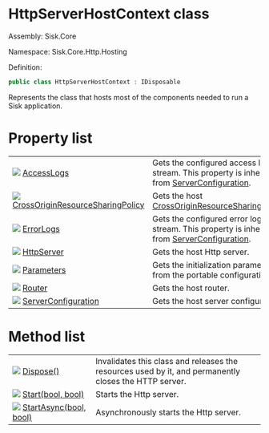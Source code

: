 <!--

Copyrights 2023 Sisk Framework - CypherPotato
Published under MIT license

!!! DO NOT EDIT THIS FILE !!!
This file was generated by a tool in the Sisk package. To edit the information in this documentation,
edit the XML documentation present in the Sisk source code.

-->

# HttpServerHostContext class
Assembly: Sisk.Core

Namespace: Sisk.Core.Http.Hosting

Definition:

```cs
public class HttpServerHostContext : IDisposable
```

Represents the class that hosts most of the components needed to run a Sisk application.


# Property list

<table>
    <tbody>
<tr>
    <td style="width: 33%">
        <img class="icon" src="/assets/img/icons/property.svg">
        <a href="/spec/Sisk.Core.Http.Hosting.HttpServerHostContext.AccessLogs.md">
            AccessLogs
        </a>
    </td>
    <td>
        Gets the configured access log stream. This property is inherited from <a href="/spec/Sisk.Core.Http.Hosting.HttpServerHostContext.md">ServerConfiguration</a>.
    </td>
</tr>
<tr>
    <td style="width: 33%">
        <img class="icon" src="/assets/img/icons/property.svg">
        <a href="/spec/Sisk.Core.Http.Hosting.HttpServerHostContext.CrossOriginResourceSharingPolicy.md">
            CrossOriginResourceSharingPolicy
        </a>
    </td>
    <td>
        Gets the host <a href="/spec/Sisk.Core.Http.Hosting.HttpServerHostContext.md">CrossOriginResourceSharingPolicy</a>.
    </td>
</tr>
<tr>
    <td style="width: 33%">
        <img class="icon" src="/assets/img/icons/property.svg">
        <a href="/spec/Sisk.Core.Http.Hosting.HttpServerHostContext.ErrorLogs.md">
            ErrorLogs
        </a>
    </td>
    <td>
        Gets the configured error log stream. This property is inherited from <a href="/spec/Sisk.Core.Http.Hosting.HttpServerHostContext.md">ServerConfiguration</a>.
    </td>
</tr>
<tr>
    <td style="width: 33%">
        <img class="icon" src="/assets/img/icons/property.svg">
        <a href="/spec/Sisk.Core.Http.Hosting.HttpServerHostContext.HttpServer.md">
            HttpServer
        </a>
    </td>
    <td>
        Gets the host Http server.
    </td>
</tr>
<tr>
    <td style="width: 33%">
        <img class="icon" src="/assets/img/icons/property.svg">
        <a href="/spec/Sisk.Core.Http.Hosting.HttpServerHostContext.Parameters.md">
            Parameters
        </a>
    </td>
    <td>
        Gets the initialization parameters from the portable configuration file.
    </td>
</tr>
<tr>
    <td style="width: 33%">
        <img class="icon" src="/assets/img/icons/property.svg">
        <a href="/spec/Sisk.Core.Http.Hosting.HttpServerHostContext.Router.md">
            Router
        </a>
    </td>
    <td>
        Gets the host router.
    </td>
</tr>
<tr>
    <td style="width: 33%">
        <img class="icon" src="/assets/img/icons/property.svg">
        <a href="/spec/Sisk.Core.Http.Hosting.HttpServerHostContext.ServerConfiguration.md">
            ServerConfiguration
        </a>
    </td>
    <td>
        Gets the host server configuration.
    </td>
</tr>
    </tbody>
</table>

# Method list

<table>
    <tbody>
<tr>
    <td style="width: 33%">
        <img class="icon" src="/assets/img/icons/method.svg">
        <a href="/spec/Sisk.Core.Http.Hosting.HttpServerHostContext.Dispose().md">
            Dispose()
        </a>
    </td>
    <td>
        Invalidates this class and releases the resources used by it, and permanently closes the HTTP server.
    </td>
</tr>
<tr>
    <td style="width: 33%">
        <img class="icon" src="/assets/img/icons/method.svg">
        <a href="/spec/Sisk.Core.Http.Hosting.HttpServerHostContext.Start(bool-bool).md">
            Start(bool, bool)
        </a>
    </td>
    <td>
        Starts the Http server.
    </td>
</tr>
<tr>
    <td style="width: 33%">
        <img class="icon" src="/assets/img/icons/method.svg">
        <a href="/spec/Sisk.Core.Http.Hosting.HttpServerHostContext.StartAsync(bool-bool).md">
            StartAsync(bool, bool)
        </a>
    </td>
    <td>
        Asynchronously starts the Http server.
    </td>
</tr>
    </tbody>
</table>
